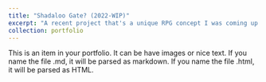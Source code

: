 ```yaml
---
title: "Shadaloo Gate? (2022-WIP)"
excerpt: "A recent project that's a unique RPG concept I was coming up with, similar to Undertale, made in GameMaker:Studio. Eager to add more content to it sometime. <br/><img src='/images/Shadaloo/shadalooGate_001.PNG'>"
collection: portfolio
---
```


This is an item in your portfolio. It can be have images or nice text. If you name the file .md, it will be parsed as markdown. If you name the file .html, it will be parsed as HTML. 
